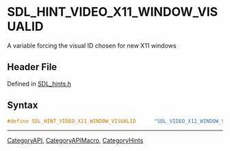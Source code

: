 # SDL_HINT_VIDEO_X11_WINDOW_VISUALID

A variable forcing the visual ID chosen for new X11 windows

## Header File

Defined in [SDL_hints.h](https://github.com/libsdl-org/SDL/blob/SDL2/include/SDL_hints.h)

## Syntax

```c
#define SDL_HINT_VIDEO_X11_WINDOW_VISUALID      "SDL_VIDEO_X11_WINDOW_VISUALID"
```





----
[CategoryAPI](CategoryAPI), [CategoryAPIMacro](CategoryAPIMacro), [CategoryHints](CategoryHints)

